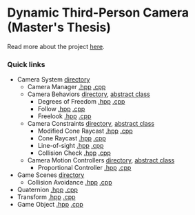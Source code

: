 # Dynamic Third-Person Camera (Master's Thesis)

Read more about the project [here](https://www.neesarg.me/dynamic-third-person-camera).

### Quick links
* Camera System [directory](Engine/Code/Engine/CameraSystem/) 
	* Camera Manager [.hpp](Engine/Code/Engine/CameraSystem/CameraManager.hpp?ts=4) [.cpp](Engine/Code/Engine/CameraSystem/CameraManager.cpp?ts=4) 
	* Camera Behaviors [directory](Thesis/Dynamic%20Third-Person%20Camera/Code/Game/Camera%20System/Camera%20Behaviours/), [abstract class](Engine/Code/Engine/CameraSystem/CameraBehaviour.hpp?ts=4) 
		* Degrees of Freedom [.hpp](Thesis/Dynamic%20Third-Person%20Camera/Code/Game/Camera%20System/Camera%20Behaviours/CB_DegreesOfFreedom.hpp?ts=4) [.cpp](Thesis/Dynamic%20Third-Person%20Camera/Code/Game/Camera%20System/Camera%20Behaviours/CB_DegreesOfFreedom.cpp?ts=4)
		* Follow [.hpp](Thesis/Dynamic%20Third-Person%20Camera/Code/Game/Camera%20System/Camera%20Behaviours/CB_Follow.hpp?ts=4) [.cpp](Thesis/Dynamic%20Third-Person%20Camera/Code/Game/Camera%20System/Camera%20Behaviours/CB_Follow.cpp?ts=4)
		* Freelook [.hpp](Thesis/Dynamic%20Third-Person%20Camera/Code/Game/Camera%20System/Camera%20Behaviours/CB_FreeLook.hpp?ts=4) [.cpp](Thesis/Dynamic%20Third-Person%20Camera/Code/Game/Camera%20System/Camera%20Behaviours/CB_FreeLook.cpp?ts=4)
	* Camera Constraints [directory](Thesis/Dynamic%20Third-Person%20Camera/Code/Game/Camera%20System/Camera%20Constraints/), [abstract class](Engine/Code/Engine/CameraSystem/CameraConstraint.hpp?ts=4)  
		* Modified Cone Raycast [.hpp](Thesis/Dynamic%20Third-Person%20Camera/Code/Game/Camera%20System/Camera%20Constraints/CC_ModifiedConeRaycast.hpp?ts=4) [.cpp](Thesis/Dynamic%20Third-Person%20Camera/Code/Game/Camera%20System/Camera%20Constraints/CC_ModifiedConeRaycast.cpp?ts=4)
		* Cone Raycast [.hpp](Thesis/Dynamic%20Third-Person%20Camera/Code/Game/Camera%20System/Camera%20Constraints/CC_ConeRaycast.hpp?ts=4) [.cpp](Thesis/Dynamic%20Third-Person%20Camera/Code/Game/Camera%20System/Camera%20Constraints/CC_ConeRaycast.cpp?ts=4)
		* Line-of-sight [.hpp](Thesis/Dynamic%20Third-Person%20Camera/Code/Game/Camera%20System/Camera%20Constraints/CC_LineOfSight.hpp?ts=4) [.cpp](Thesis/Dynamic%20Third-Person%20Camera/Code/Game/Camera%20System/Camera%20Constraints/CC_LineOfSight.cpp?ts=4)
		* Collision Check [.hpp](Thesis/Dynamic%20Third-Person%20Camera/Code/Game/Camera%20System/Camera%20Constraints/CC_CameraCollision.hpp?ts=4) [.cpp](Thesis/Dynamic%20Third-Person%20Camera/Code/Game/Camera%20System/Camera%20Constraints/CC_CameraCollision.cpp?ts=4)
	* Camera Motion Controllers [directory](Thesis/Dynamic%20Third-Person%20Camera/Code/Game/Camera%20System/Motion%20Controllers/), [abstract class](Engine/Code/Engine/CameraSystem/CameraMotionController.hpp?ts=4) 
		* Proportional Controller [.hpp](Thesis/Dynamic%20Third-Person%20Camera/Code/Game/Camera%20System/Motion%20Controllers/CMC_ProportionalController.hpp?ts=4) [.cpp](Thesis/Dynamic%20Third-Person%20Camera/Code/Game/Camera%20System/Motion%20Controllers/CMC_ProportionalController.cpp?ts=4)
* Game Scenes [directory](Thesis/Dynamic%20Third-Person%20Camera/Code/Game/Game%20States/) 
	* Collision Avoidance [.hpp](Thesis/Dynamic%20Third-Person%20Camera/Code/Game/Game%20States/Scene_CollisionAvoidance.hpp?ts=4) [.cpp](Thesis/Dynamic%20Third-Person%20Camera/Code/Game/Game%20States/Scene_CollisionAvoidance.cpp?ts=4) 
* Quaternion [.hpp](Engine/Code/Engine/Math/Quaternion.hpp?ts=4) [.cpp](Engine/Code/Engine/Math/Quaternion.cpp?ts=4) 
* Transform [.hpp](Engine/Code/Engine/Math/Transform.hpp?ts=4) [.cpp](Engine/Code/Engine/Math/Transform.cpp?ts=4)
* Game Object [.hpp](Engine/Code/Engine/Core/GameObject.hpp?ts=4) [.cpp](Engine/Code/Engine/Core/GameObject.cpp?ts=4) 

